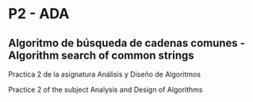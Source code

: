 # P2 - ADA

## Algoritmo de búsqueda de cadenas comunes - Algorithm search of common strings

Practica 2 de la asignatura Análisis y Diseño de Algoritmos

Practice 2 of the subject Analysis and Design of Algorithms
